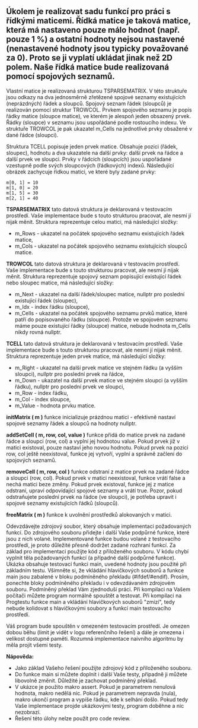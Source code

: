 ## Úkolem je realizovat sadu funkcí pro práci s řídkými maticemi. Řídká matice je taková matice, která má nastaveno pouze málo hodnot (např. pouze 1 %) a ostatní hodnoty nejsou nastavené (nenastavené hodnoty jsou typicky považované za 0). Proto se ji vyplatí ukládat jinak než 2D polem. Naše řídká matice bude realizovaná pomocí spojových seznamů.

Vlastní matice je realizovaná strukturou TSPARSEMATRIX. V této struktuře jsou odkazy na dva jednosměrně zřetězené spojové seznamy existujících (neprázdných) řádek a sloupců. Spojový seznam řádek (sloupců) je realizován pomocí struktur TROWCOL. Prvkem spojového seznamu je popis řádky matice (sloupce matice), ve kterém je alespoň jeden obsazený prvek. Řádky (sloupce) v seznamu jsou uspořádané podle rostoucího indexu. Ve struktuře TROWCOL je pak ukazatel m_Cells na jednotlivé prvky obsažené v dané řádce (sloupci).

Struktura TCELL popisuje jeden prvek matice. Obsahuje pozici (řádek, sloupec), hodnotu a dva ukazatele na další prvky: další prvek na řádce a další prvek ve sloupci. Prvky v řádcích (sloupcích) jsou uspořádané vzestupně podle svých sloupcových (řádkových) indexů. Následující obrázek zachycuje řídkou matici, ve které byly zadané prvky:
```
m[0, 1] = 10
m[1, 0] = 20
m[1, 5] = 30
m[2, 1] = 40
```

**TSPARSEMATRIX**
tato datová struktura je deklarovaná v testovacím prostředí. Vaše implementace bude s touto strukturou pracovat, ale nesmí jí nijak měnit. Struktura reprezentuje celou matici, má následující složky:
- m_Rows - ukazatel na počátek spojového seznamu existujících řádek matice,
- m_Cols - ukazatel na počátek spojového seznamu existujících sloupců matice.

**TROWCOL**
tato datová struktura je deklarovaná v testovacím prostředí. Vaše implementace bude s touto strukturou pracovat, ale nesmí jí nijak měnit. Struktura reprezentuje spojový seznam popisující existující řádek nebo sloupec matice, má následující složky:
- m_Next - ukazatel na další řádek/sloupec matice, nullptr pro poslední existující řádek (sloupec),
- m_Idx - index řádku (sloupce),
- m_Cells - ukazatel na počátek spojového seznamu prvků matice, které patří do popisovaného řádku (sloupce). Protože ve spojovém seznamu máme pouze existující řádky (sloupce) matice, nebude hodnota m_Cells nikdy rovná nullptr.

**TCELL**
tato datová struktura je deklarovaná v testovacím prostředí. Vaše implementace bude s touto strukturou pracovat, ale nesmí jí nijak měnit. Struktura reprezentuje jeden prvek matice, má následující složky:
- m_Right - ukazatel na další prvek matice ve stejném řádku (a vyšším sloupci), nullptr pro poslední prvek na řádce,
- m_Down - ukazatel na další prvek matice ve stejném sloupci (a vyšším řádku), nullptr pro poslední prvek ve sloupci,
- m_Row - index řádku,
- m_Col - index sloupce,
- m_Value - hodnota prvku matice.

**initMatrix ( m )**
funkce inicializuje prázdnou matici - efektivně nastaví spojové seznamy řádek a sloupců na hodnoty nullptr.

**addSetCell ( m, row, col, value )**
funkce přidá do matice prvek na zadané řádce a sloupci (row, col) a vyplní jej hodnotou value. Pokud prvek již v matici existoval, pouze nastaví jeho novou hodnotu. Pokud prvek na pozici row, col ještě neexistoval, funkce jej vytvoří, vyplní a správně začlení do spojových seznamů.

**removeCell ( m, row, col )**
funkce odstraní z matice prvek na zadané řádce a sloupci (row, col). Pokud prvek v matici neexistoval, funkce vrátí false a nechá matici beze změny. Pokud prvek existoval, funkce jej z matice odstraní, upraví odpovídající spojové seznamy a vrátí true. Pozor, pokud odstraňujete poslední prvek na řádce (ve sloupci), je potřeba upravit i spojové seznamy existujících řádků (sloupců).

**freeMatrix ( m )**
funkce k uvolnění prostředků alokovaných v matici.

Odevzdávejte zdrojový soubor, který obsahuje implementaci požadovaných funkcí. Do zdrojového souboru přidejte i další Vaše podpůrné funkce, které jsou z nich volané. Implementované funkce budou volané z testovacího prostředí, je proto důležité přesně dodržet zadané rozhraní funkcí. Za základ pro implementaci použijte kód z přiloženého souboru. V kódu chybí vyplnit těla požadovaných funkcí (a případné další podpůrné funkce). Ukázka obsahuje testovací funkci main, uvedené hodnoty jsou použité při základním testu. Všimněte si, že vkládání hlavičkových souborů a funkce main jsou zabalené v bloku podmíněného překladu (#ifdef/#endif). Prosím, ponechte bloky podmíněného překladu i v odevzdávaném zdrojovém souboru. Podmíněný překlad Vám zjednoduší práci. Při kompilaci na Vašem počítači můžete program normálně spouštět a testovat. Při kompilaci na Progtestu funkce main a vkládání hlavičkových souborů "zmizí", tedy nebude kolidovat s hlavičkovými soubory a funkcí main testovacího prostředí.

Váš program bude spouštěn v omezeném testovacím prostředí. Je omezen dobou běhu (limit je vidět v logu referenčního řešení) a dále je omezena i velikost dostupné paměti. Rozumná implementace naivního algoritmu by měla projít všemi testy.

**Nápověda:**
- Jako základ Vašeho řešení použijte zdrojový kód z přiloženého souboru.
- Do funkce main si můžete doplnit i další Vaše testy, případně ji můžete libovolně změnit. Důležité je zachovat podmíněný překlad.
- V ukázce je použito makro assert. Pokud je parametrem nenulová hodnota, makro nedělá nic. Pokud je parametrem nepravda (nula), makro ukončí program a vypíše řádku, kde k selhání došlo. Pokud tedy Vaše implementace projde ukázkovými testy, program doběhne a nic nezobrazí.
- Řešení této úlohy nelze použít pro code review.
